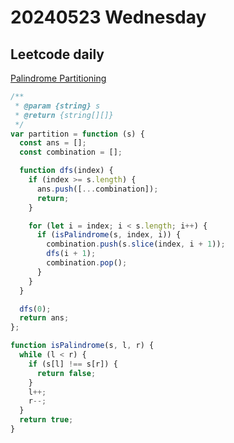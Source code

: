 # 20240523 Wednesday

## Leetcode daily

[Palindrome Partitioning](https://leetcode.com/problems/palindrome-partitioning/?envType=daily-question&envId=2024-05-22)

```js
/**
 * @param {string} s
 * @return {string[][]}
 */
var partition = function (s) {
  const ans = [];
  const combination = [];

  function dfs(index) {
    if (index >= s.length) {
      ans.push([...combination]);
      return;
    }

    for (let i = index; i < s.length; i++) {
      if (isPalindrome(s, index, i)) {
        combination.push(s.slice(index, i + 1));
        dfs(i + 1);
        combination.pop();
      }
    }
  }

  dfs(0);
  return ans;
};

function isPalindrome(s, l, r) {
  while (l < r) {
    if (s[l] !== s[r]) {
      return false;
    }
    l++;
    r--;
  }
  return true;
}
```
